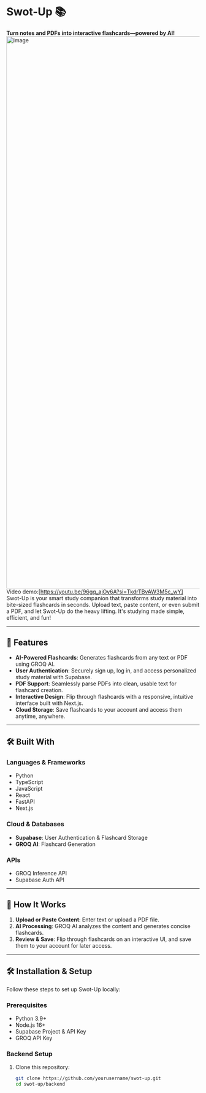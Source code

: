 # Swot-Up 📚  
**Turn notes and PDFs into interactive flashcards—powered by AI!**
<img width="1441" alt="image" src="https://github.com/user-attachments/assets/dff943f7-d409-4672-92ee-6e5255f4f4f0" />
Video demo:[https://youtu.be/96gq_ajOy6A?si=TkdrTBvAW3M5c_wY]
Swot-Up is your smart study companion that transforms study material into bite-sized flashcards in seconds. Upload text, paste content, or even submit a PDF, and let Swot-Up do the heavy lifting. It's studying made simple, efficient, and fun!

---

## 🚀 Features  
- **AI-Powered Flashcards**: Generates flashcards from any text or PDF using GROQ AI.  
- **User Authentication**: Securely sign up, log in, and access personalized study material with Supabase.  
- **PDF Support**: Seamlessly parse PDFs into clean, usable text for flashcard creation.  
- **Interactive Design**: Flip through flashcards with a responsive, intuitive interface built with Next.js.  
- **Cloud Storage**: Save flashcards to your account and access them anytime, anywhere.  

---

## 🛠️ Built With  
### Languages & Frameworks  
- Python  
- TypeScript  
- JavaScript  
- React  
- FastAPI  
- Next.js  

### Cloud & Databases  
- **Supabase**: User Authentication & Flashcard Storage  
- **GROQ AI**: Flashcard Generation  

### APIs  
- GROQ Inference API  
- Supabase Auth API  

---

## 📖 How It Works  
1. **Upload or Paste Content**: Enter text or upload a PDF file.  
2. **AI Processing**: GROQ AI analyzes the content and generates concise flashcards.  
3. **Review & Save**: Flip through flashcards on an interactive UI, and save them to your account for later access.  

---

## 🛠️ Installation & Setup  
Follow these steps to set up Swot-Up locally:

### Prerequisites  
- Python 3.9+  
- Node.js 16+  
- Supabase Project & API Key  
- GROQ API Key  

### Backend Setup  
1. Clone this repository:  
   ```bash
   git clone https://github.com/yourusername/swot-up.git
   cd swot-up/backend
